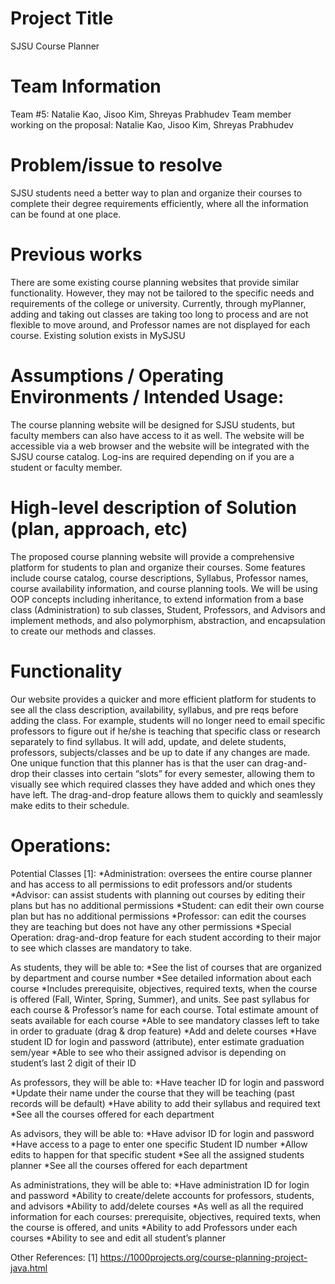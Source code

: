 # Project Title
SJSU Course Planner 

# Team Information
Team #5: Natalie Kao, Jisoo Kim, Shreyas Prabhudev
Team member working on the proposal: Natalie Kao, Jisoo Kim, Shreyas Prabhudev

# Problem/issue to resolve
SJSU students need a better way to plan and organize their courses to complete their degree requirements efficiently, where all the information can be found at one place.  
	
# Previous works
There are some existing course planning websites that provide similar functionality. However, they may not be tailored to the specific needs and requirements of the college or university. Currently, through myPlanner, adding and taking out classes are taking too long to process and are not flexible to move around, and Professor names are not displayed for each course.
Existing solution exists in MySJSU

# Assumptions / Operating Environments / Intended Usage:
The course planning website will be designed for SJSU students, but faculty members can also have access to it as well. The website will be accessible via a web browser and the website will be integrated with the SJSU course catalog. Log-ins are required depending on if you are a student or faculty member. 

# High-level description of Solution (plan, approach, etc) 
The proposed course planning website will provide a comprehensive platform for students to plan and organize their courses. Some features include course catalog, course descriptions, Syllabus, Professor names, course availability information, and course planning tools. We will be using OOP concepts including inheritance, to extend information from a base class (Administration) to sub classes, Student, Professors, and Advisors and implement methods, and also polymorphism, abstraction, and encapsulation to create our methods and classes.

# Functionality
Our website provides a quicker and more efficient platform for students to see all the class description, availability, syllabus, and pre reqs before adding the class. For example, students will no longer need to email specific professors to figure out if he/she is teaching that specific class or research separately to find syllabus. It will add, update, and delete students, professors, subjects/classes and be up to date if any changes are made. 
One unique function that this planner has is that the user can drag-and-drop their classes into certain “slots” for every semester, allowing them to visually see which required classes they have added and which ones they have left. The drag-and-drop feature allows them to quickly and seamlessly make edits to their schedule.

# Operations:
Potential Classes [1]:
*Administration: oversees the entire course planner and has access to all permissions to edit professors and/or students
*Advisor: can assist students with planning out courses by editing their plans but has no additional permissions
*Student: can edit their own course plan but has no additional permissions
*Professor: can edit the courses they are teaching but does not have any other permissions
*Special Operation: drag-and-drop feature for each student according to their major to see which classes are mandatory to take. 

As students, they will be able to: 
*See the list of courses that are organized by department and course number
*See detailed information about each course
*Includes prerequisite, objectives, required texts, when the course is offered (Fall, Winter, Spring, Summer), and units. See past syllabus for each course & Professor’s name for each course. Total estimate amount of seats available for each course 
*Able to see mandatory classes left to take in order to graduate (drag & drop feature)
*Add and delete courses 
*Have student ID for login and password (attribute), enter estimate graduation sem/year
*Able to see who their assigned advisor is depending on student’s last 2 digit of their ID

As professors, they will be able to: 
*Have teacher ID for login and password 
*Update their name under the course that they will be teaching (past records will be default)
*Have ability to add their syllabus and required text
*See all the courses offered for each department 

As advisors, they will be able to: 
*Have advisor ID for login and password 
*Have access to a page to enter one specific Student ID number 
*Allow edits to happen for that specific student 
*See all the assigned students planner 
*See all the courses offered for each department 

As administrations, they will be able to: 
*Have administration ID for login and password 
*Ability to create/delete accounts for professors, students, and advisors 
*Ability to add/delete courses
*As well as all the required information for each courses: prerequisite, objectives, required texts, when the course is offered, and units
*Ability to add Professors under each courses
*Ability to see and edit all student’s planner 

Other References:
[1] https://1000projects.org/course-planning-project-java.html
